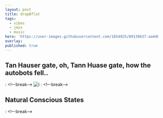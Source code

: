 ```yaml
---
layout: post
title: dropBflat
tags:
  - vibes
  - jmzx
  - music
hero: 'https://user-images.githubusercontent.com/1854925/89130637-aa44bf00-d530-11ea-8082-bb6c0116a57e.png'
overlay:
published: true
---
```

## Tan Hauser gate, oh, Tann Huase gate, how the autobots fell..
: <!–-break-–>
![i](https://xjmzx.github.io/uploads/0016634408_10.jpg)
: <!–-break-–>
## Natural Conscious States
: <!–-break-–>
